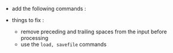 

- add the following commands :
	

- things to fix :
	- remove preceding and trailing spaces from the input before processing
	- use the `load, savefile` commands
	